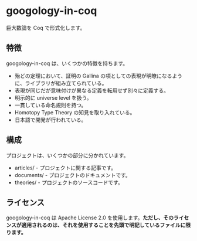 # googology-in-coq

巨大数論を Coq で形式化します。

## 特徴

googology-in-coq は、いくつかの特徴を持ちます。

* 殆どの定理において、証明の Gallina の項としての表現が明瞭になるように、ライブラリが組み立てられている。
* 表現が同じだが意味付けが異なる定義を転用せず別々に定義する。
* 明示的に universe level を扱う。
* 一貫している命名規則を持つ。
* Homotopy Type Theory の知見を取り入れている。
* 日本語で開発が行われている。

## 構成

プロジェクトは、いくつかの部分に分かれています。

* articles/ - プロジェクトに関する記事です。
* documents/ - プロジェクトのドキュメントです。
* theories/ - プロジェクトのソースコードです。

## ライセンス

googology-in-coq は Apache License 2.0 を使用します。**ただし、そのライセンスが適用されるのは、それを使用することを先頭で明記しているファイルに限ります。**
